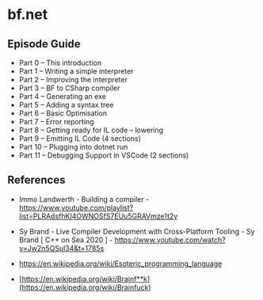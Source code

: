 # bf.net

## Episode Guide

+ Part 0 – This introduction
+ Part 1 – Writing a simple interpreter
+ Part 2 – Improving the interpreter
+ Part 3 – BF to CSharp compiler
+ Part 4 – Generating an exe
+ Part 5 – Adding a syntax tree
+ Part 6 – Basic Optimisation
+ Part 7 – Error reporting
+ Part 8 – Getting ready for IL code – lowering
+ Part 9 – Emitting IL Code (4 sections)
+ Part 10 – Plugging into dotnet run
+ Part 11 – Debugging Support in VSCode (2 sections)

## References

+ Immo Landwerth - Building a compiler - https://www.youtube.com/playlist?list=PLRAdsfhKI4OWNOSfS7EUu5GRAVmze1t2y

+ Sy Brand - Live Compiler Development with Cross-Platform Tooling  - Sy Brand [ C++ on Sea 2020 ] - https://www.youtube.com/watch?v=Jw2n5QSul34&t=1785s

+ https://en.wikipedia.org/wiki/Esoteric_programming_language
+ [https://en.wikipedia.org/wiki/Brainf**k](https://en.wikipedia.org/wiki/Brainfuck)
